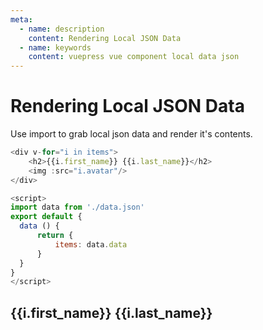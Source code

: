 ```yaml
---
meta:
  - name: description
    content: Rendering Local JSON Data 
  - name: keywords
    content: vuepress vue component local data json
---
```

# Rendering Local JSON Data

Use import to grab local json data and render it's contents.

```js
<div v-for="i in items">
    <h2>{{i.first_name}} {{i.last_name}}</h2>
    <img :src="i.avatar"/>
</div>

<script>
import data from './data.json'
export default {
  data () {
      return {
          items: data.data
      }
  }
}
</script>
```

<div v-for="i in items">
    <h2>{{i.first_name}} {{i.last_name}}</h2>
    <img :src="i.avatar"/>
</div>

<script>
import data from './data.json'
export default {
  data () {
      return {
          items: data.data
      }
  }
}
</script>

